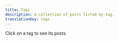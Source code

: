 ```yaml
---
title: Tags
description: A collection of posts listed by tag.
translationKey: tags
---
```

Click on a tag to see its posts.
